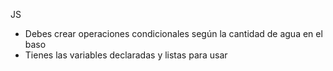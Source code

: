 JS

- Debes crear operaciones condicionales según la cantidad de agua en el baso
- Tienes las variables declaradas y listas para usar